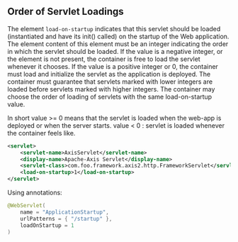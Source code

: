 ## Order of Servlet Loadings
The element `load-on-startup` indicates that this servlet should be loaded (instantiated and have its init() called) on the startup 
of the Web application. The element content of this element must be an integer indicating the order in which the servlet should be 
loaded. If the value is a negative integer, or the element is not present, the container is free to load the servlet whenever it 
chooses. If the value is a positive integer or 0, the container must load and initialize the servlet as the application is deployed. 
The container must guarantee that servlets marked with lower integers are loaded before servlets marked with higher integers. 
The container may choose the order of loading of servlets with the same load-on-startup value.

In short value >= 0 means that the servlet is loaded when the web-app is deployed or when the server starts. value < 0 : servlet is loaded whenever the container feels like.
```xml
<servlet>
    <servlet-name>AxisServlet</servlet-name>
    <display-name>Apache-Axis Servlet</display-name>
    <servlet-class>com.foo.framework.axis2.http.FrameworkServlet</servlet-class>
    <load-on-startup>1</load-on-startup>
</servlet> 
```
Using annotations:
```java
@WebServlet(
    name = "ApplicationStartup",
    urlPatterns = { "/startup" },
    loadOnStartup = 1
)
```
